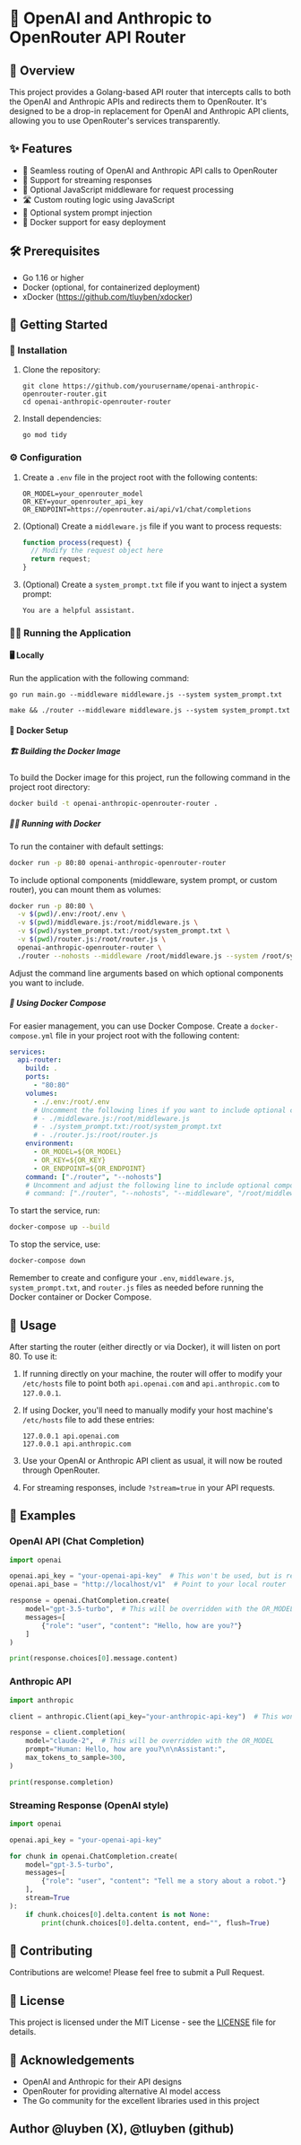 # 🚀 OpenAI and Anthropic to OpenRouter API Router

## 🌟 Overview

This project provides a Golang-based API router that intercepts calls to both the OpenAI and Anthropic APIs and redirects them to OpenRouter. It's designed to be a drop-in replacement for OpenAI and Anthropic API clients, allowing you to use OpenRouter's services transparently.

## ✨ Features

- 🔄 Seamless routing of OpenAI and Anthropic API calls to OpenRouter
- 🌊 Support for streaming responses
- 🧠 Optional JavaScript middleware for request processing
- 🛣️ Custom routing logic using JavaScript
- 💬 Optional system prompt injection
- 🐳 Docker support for easy deployment

## 🛠️ Prerequisites

- Go 1.16 or higher
- Docker (optional, for containerized deployment)
- xDocker (https://github.com/tluyben/xdocker)

## 🚀 Getting Started

### 🔧 Installation

1. Clone the repository:

   ```
   git clone https://github.com/yourusername/openai-anthropic-openrouter-router.git
   cd openai-anthropic-openrouter-router
   ```

2. Install dependencies:
   ```
   go mod tidy
   ```

### ⚙️ Configuration

1. Create a `.env` file in the project root with the following contents:

   ```
   OR_MODEL=your_openrouter_model
   OR_KEY=your_openrouter_api_key
   OR_ENDPOINT=https://openrouter.ai/api/v1/chat/completions
   ```

2. (Optional) Create a `middleware.js` file if you want to process requests:

   ```javascript
   function process(request) {
     // Modify the request object here
     return request;
   }
   ```

3. (Optional) Create a `system_prompt.txt` file if you want to inject a system prompt:
   ```
   You are a helpful assistant.
   ```

### 🏃‍♂️ Running the Application

#### 🖥️ Locally

Run the application with the following command:

```
go run main.go --middleware middleware.js --system system_prompt.txt
```

```
make && ./router --middleware middleware.js --system system_prompt.txt
```

#### 🐳 Docker Setup

##### 🏗️ Building the Docker Image

To build the Docker image for this project, run the following command in the project root directory:

```bash
docker build -t openai-anthropic-openrouter-router .
```

##### 🏃‍♂️ Running with Docker

To run the container with default settings:

```bash
docker run -p 80:80 openai-anthropic-openrouter-router
```

To include optional components (middleware, system prompt, or custom router), you can mount them as volumes:

```bash
docker run -p 80:80 \
  -v $(pwd)/.env:/root/.env \
  -v $(pwd)/middleware.js:/root/middleware.js \
  -v $(pwd)/system_prompt.txt:/root/system_prompt.txt \
  -v $(pwd)/router.js:/root/router.js \
  openai-anthropic-openrouter-router \
  ./router --nohosts --middleware /root/middleware.js --system /root/system_prompt.txt --router /root/router.js
```

Adjust the command line arguments based on which optional components you want to include.

##### 🐙 Using Docker Compose

For easier management, you can use Docker Compose. Create a `docker-compose.yml` file in your project root with the following content:

```yaml
services:
  api-router:
    build: .
    ports:
      - "80:80"
    volumes:
      - ./.env:/root/.env
      # Uncomment the following lines if you want to include optional components
      # - ./middleware.js:/root/middleware.js
      # - ./system_prompt.txt:/root/system_prompt.txt
      # - ./router.js:/root/router.js
    environment:
      - OR_MODEL=${OR_MODEL}
      - OR_KEY=${OR_KEY}
      - OR_ENDPOINT=${OR_ENDPOINT}
    command: ["./router", "--nohosts"]
    # Uncomment and adjust the following line to include optional components
    # command: ["./router", "--nohosts", "--middleware", "/root/middleware.js", "--system", "/root/system_prompt.txt", "--router", "/root/router.js"]
```

To start the service, run:

```bash
docker-compose up --build
```

To stop the service, use:

```bash
docker-compose down
```

Remember to create and configure your `.env`, `middleware.js`, `system_prompt.txt`, and `router.js` files as needed before running the Docker container or Docker Compose.

## 🎯 Usage

After starting the router (either directly or via Docker), it will listen on port 80. To use it:

1. If running directly on your machine, the router will offer to modify your `/etc/hosts` file to point both `api.openai.com` and `api.anthropic.com` to `127.0.0.1`.

2. If using Docker, you'll need to manually modify your host machine's `/etc/hosts` file to add these entries:

   ```
   127.0.0.1 api.openai.com
   127.0.0.1 api.anthropic.com
   ```

3. Use your OpenAI or Anthropic API client as usual, it will now be routed through OpenRouter.

4. For streaming responses, include `?stream=true` in your API requests.

## 🧪 Examples

### OpenAI API (Chat Completion)

```python
import openai

openai.api_key = "your-openai-api-key"  # This won't be used, but is required by the client
openai.api_base = "http://localhost/v1"  # Point to your local router

response = openai.ChatCompletion.create(
    model="gpt-3.5-turbo",  # This will be overridden with the OR_MODEL
    messages=[
        {"role": "user", "content": "Hello, how are you?"}
    ]
)

print(response.choices[0].message.content)
```

### Anthropic API

```python
import anthropic

client = anthropic.Client(api_key="your-anthropic-api-key")  # This won't be used, but is required by the client

response = client.completion(
    model="claude-2",  # This will be overridden with the OR_MODEL
    prompt="Human: Hello, how are you?\n\nAssistant:",
    max_tokens_to_sample=300,
)

print(response.completion)
```

### Streaming Response (OpenAI style)

```python
import openai

openai.api_key = "your-openai-api-key"

for chunk in openai.ChatCompletion.create(
    model="gpt-3.5-turbo",
    messages=[
        {"role": "user", "content": "Tell me a story about a robot."}
    ],
    stream=True
):
    if chunk.choices[0].delta.content is not None:
        print(chunk.choices[0].delta.content, end="", flush=True)
```

## 🤝 Contributing

Contributions are welcome! Please feel free to submit a Pull Request.

## 📄 License

This project is licensed under the MIT License - see the [LICENSE](LICENSE) file for details.

## 🙏 Acknowledgements

- OpenAI and Anthropic for their API designs
- OpenRouter for providing alternative AI model access
- The Go community for the excellent libraries used in this project

## Author @luyben (X), @tluyben (github)
